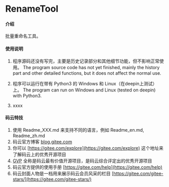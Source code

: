 # RenameTool

#### 介绍
批量重命名工具。

#### 使用说明

1.  程序源码还没有写完，主要是历史记录部分和其他细节功能，但不影响正常使用。
    The program source code has not yet finished, mainly the history part and other detailed functions, but it does not affect the normal use.

2.  程序可以运行在带有 Python3 的 Windows 和 Linux（在deepin上测试） 上。
    The program can run on Windows and Linux (tested on deepin) with Python3.

3.  xxxx


#### 码云特技

1.  使用 Readme\_XXX.md 来支持不同的语言，例如 Readme\_en.md, Readme\_zh.md
2.  码云官方博客 [blog.gitee.com](https://blog.gitee.com)
3.  你可以 [https://gitee.com/explore](https://gitee.com/explore) 这个地址来了解码云上的优秀开源项目
4.  [GVP](https://gitee.com/gvp) 全称是码云最有价值开源项目，是码云综合评定出的优秀开源项目
5.  码云官方提供的使用手册 [https://gitee.com/help](https://gitee.com/help)
6.  码云封面人物是一档用来展示码云会员风采的栏目 [https://gitee.com/gitee-stars/](https://gitee.com/gitee-stars/)
